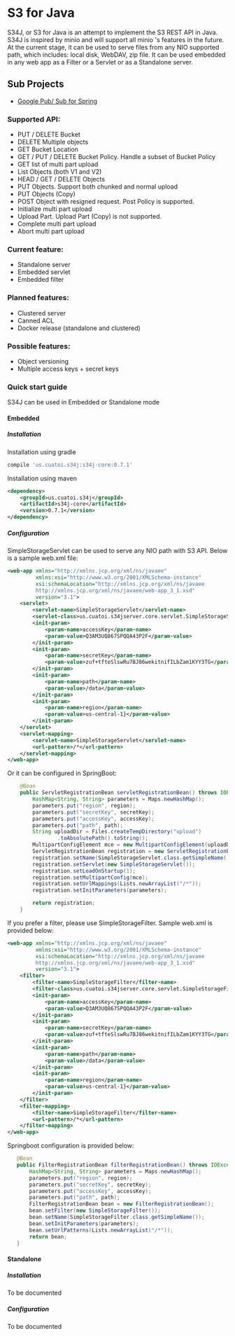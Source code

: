 # S3 for Java
S34J, or S3 for Java is an attempt to implement the S3 REST API in Java. S34J is inspired by minio and will support all minio 's features in the future.
At the current stage, it can be used to serve files from any NIO supported path, which includes: local disk, WebDAV, zip file. It can be used embedded in any web app as a Filter or a Servlet or as a Standalone server.

## Sub Projects
- [Google Pub/ Sub for Spring](PubSub.md)

### Supported API:
- PUT / DELETE Bucket
- DELETE Multiple objects
- GET Bucket Location
- GET / PUT / DELETE Bucket Policy. Handle a subset of Bucket Policy
- GET list of multi part upload
- List Objects (both V1 and V2)
- HEAD / GET /  DELETE Objects
- PUT Objects. Support both chunked and normal upload
- PUT Objects (Copy)
- POST Object with resigned request. Post Policy is supported.
- Initialize multi part upload
- Upload Part. Upload Part (Copy) is not supported.
- Complete multi part upload
- Abort multi part upload
### Current feature:
- Standalone server
- Embedded servlet
- Embedded filter
### Planned features:
- Clustered server
- Canned ACL
- Docker release (standalone and clustered)
### Possible features:

- Object versioning
- Multiple access keys + secret keys

### Quick start guide
S34J can be used in Embedded or Standalone mode
#### Embedded
##### Installation
Installation using gradle
```groovy
compile 'us.cuatoi.s34j:s34j-core:0.7.1'
```
Installation using maven
```xml
<dependency>
    <groupId>us.cuatoi.s34j</groupId>
    <artifactId>s34j-core</artifactId>
    <version>0.7.1</version>
</dependency>
```
##### Configuration
SimpleStorageServlet can be used to serve any NIO path with S3 API. Below is 
a sample web.xml file:
```xml
<web-app xmlns="http://xmlns.jcp.org/xml/ns/javaee"
         xmlns:xsi="http://www.w3.org/2001/XMLSchema-instance"
         xsi:schemaLocation="http://xmlns.jcp.org/xml/ns/javaee
		 http://xmlns.jcp.org/xml/ns/javaee/web-app_3_1.xsd"
         version="3.1">
    <servlet>
        <servlet-name>SimpleStorageServlet</servlet-name>
        <servlet-class>us.cuatoi.s34jserver.core.servlet.SimpleStorageServlet</servlet-class>
        <init-param>
            <param-name>accessKey</param-name>
            <param-value>Q3AM3UQ867SPQQA43P2F</param-value>
        </init-param>
        <init-param>
            <param-name>secretKey</param-name>
            <param-value>zuf+tfteSlswRu7BJ86wekitnifILbZam1KYY3TG</param-value>
        </init-param>
        <init-param>
            <param-name>path</param-name>
            <param-value>/data</param-value>
        </init-param>
        <init-param>
            <param-name>region</param-name>
            <param-value>us-central-1}</param-value>
        </init-param>
    </servlet>
    <servlet-mapping>
        <servlet-name>SimpleStorageServlet</servlet-name>
        <url-pattern>/*</url-pattern>
    </servlet-mapping>
</web-app>
```
Or it can be configured in SpringBoot:
```java
    @Bean
    public ServletRegistrationBean servletRegistrationBean() throws IOException {
        HashMap<String, String> parameters = Maps.newHashMap();
        parameters.put("region", region);
        parameters.put("secretKey", secretKey);
        parameters.put("accessKey", accessKey);
        parameters.put("path", path);
        String uploadDir = Files.createTempDirectory("upload")
                .toAbsolutePath().toString();
        MultipartConfigElement mce = new MultipartConfigElement(uploadDir);
        ServletRegistrationBean registration = new ServletRegistrationBean();
        registration.setName(SimpleStorageServlet.class.getSimpleName());
        registration.setServlet(new SimpleStorageServlet());
        registration.setLoadOnStartup(1);
        registration.setMultipartConfig(mce);
        registration.setUrlMappings(Lists.newArrayList("/*"));
        registration.setInitParameters(parameters);

        return registration;
    }
```
If you prefer a filter, please use SimpleStorageFilter. Sample web.xml is 
provided below:
```xml
<web-app xmlns="http://xmlns.jcp.org/xml/ns/javaee"
         xmlns:xsi="http://www.w3.org/2001/XMLSchema-instance"
         xsi:schemaLocation="http://xmlns.jcp.org/xml/ns/javaee
		 http://xmlns.jcp.org/xml/ns/javaee/web-app_3_1.xsd"
         version="3.1">
    <filter>
        <filter-name>SimpleStorageFilter</filter-name>
        <filter-class>us.cuatoi.s34jserver.core.servlet.SimpleStorageFilter</filter-class>
        <init-param>
            <param-name>accessKey</param-name>
            <param-value>Q3AM3UQ867SPQQA43P2F</param-value>
        </init-param>
        <init-param>
            <param-name>secretKey</param-name>
            <param-value>zuf+tfteSlswRu7BJ86wekitnifILbZam1KYY3TG</param-value>
        </init-param>
        <init-param>
            <param-name>path</param-name>
            <param-value>/data</param-value>
        </init-param>
        <init-param>
            <param-name>region</param-name>
            <param-value>us-central-1}</param-value>
        </init-param>
    </filter>
    <filter-mapping>
        <filter-name>SimpleStorageFilter</filter-name>
        <url-pattern>/*</url-pattern>
    </filter-mapping>
</web-app>
```
Springboot configuration is provided below:
 ```java
    @Bean
    public FilterRegistrationBean filterRegistrationBean() throws IOException {
        HashMap<String, String> parameters = Maps.newHashMap();
        parameters.put("region", region);
        parameters.put("secretKey", secretKey);
        parameters.put("accessKey", accessKey);
        parameters.put("path", path);
        FilterRegistrationBean bean = new FilterRegistrationBean();
        bean.setFilter(new SimpleStorageFilter());
        bean.setName(SimpleStorageFilter.class.getSimpleName());
        bean.setInitParameters(parameters);
        bean.setUrlPatterns(Lists.newArrayList("/*"));
        return bean;
    }
```
#### Standalone
##### Installation
To be documented
##### Configuration
To be documented
